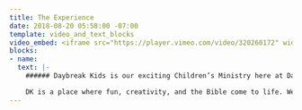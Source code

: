 ```yaml
---
title: The Experience
date: 2018-08-20 05:58:00 -07:00
template: video_and_text_blocks
video_embed: <iframe src="https://player.vimeo.com/video/320260172" width="640" height="360" frameborder="0" webkitallowfullscreen mozallowfullscreen allowfullscreen></iframe>
blocks:
- name: 
  text: |-
    ###### Daybreak Kids is our exciting Children’s Ministry here at Daybreak Church.

    DK is a place where fun, creativity, and the Bible come to life. We will provide your children with the opportunity to develop and grow spiritually in a safe environment. Kids love the hands-on activities, and multimedia teaching. Our Children’s staff and volunteers are the best and most experienced you will find. You can rest assured that your children will be loved and taken care of in a safe, secure, and exciting environment designed just for them, all while learning about Jesus!
---
```


